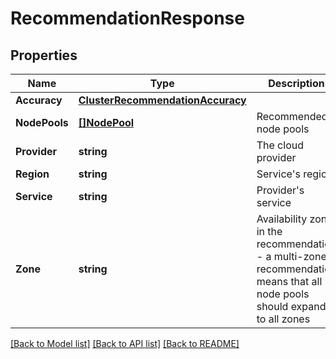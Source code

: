 # RecommendationResponse

## Properties
Name | Type | Description | Notes
------------ | ------------- | ------------- | -------------
**Accuracy** | [**ClusterRecommendationAccuracy**](ClusterRecommendationAccuracy.md) |  | [optional] 
**NodePools** | [**[]NodePool**](NodePool.md) | Recommended node pools | [optional] 
**Provider** | **string** | The cloud provider | [optional] 
**Region** | **string** | Service&#39;s region | [optional] 
**Service** | **string** | Provider&#39;s service | [optional] 
**Zone** | **string** | Availability zone in the recommendation - a multi-zone recommendation means that all node pools should expand to all zones | [optional] 

[[Back to Model list]](../README.md#documentation-for-models) [[Back to API list]](../README.md#documentation-for-api-endpoints) [[Back to README]](../README.md)


